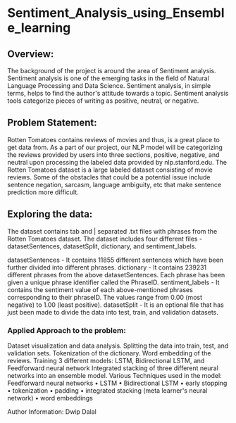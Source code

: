 # Sentiment_Analysis_using_Ensemble_learning

## Overview:
The background of the project is around the area of Sentiment analysis. Sentiment analysis is one of the emerging tasks in the field of Natural Language Processing and Data Science. Sentiment analysis, in simple terms, helps to find the author's attitude towards a topic. Sentiment analysis tools categorize pieces of writing as positive, neutral, or negative.

## Problem Statement:
Rotten Tomatoes contains reviews of movies and thus, is a great place to get data from. As a part of our project, our NLP model will be categorizing the reviews provided by users into three sections, positive, negative, and neutral upon processing the labeled data provided by nlp.stanford.edu. The Rotten Tomatoes dataset is a large labeled dataset consisting of movie reviews. Some of the obstacles that could be a potential issue include sentence negation, sarcasm, language ambiguity, etc that make sentence prediction more difficult.

## Exploring the data:
The dataset contains tab and | separated .txt files with phrases from the Rotten Tomatoes dataset. The dataset includes four different files - datasetSentences, datasetSplit, dictionary, and sentiment_labels.

datasetSentences - It contains 11855 different sentences which have been further divided into different phrases.
dictionary - It contains 239231 different phrases from the above datasetSentences. Each phrase has been given a unique phrase identifier called the PhraseID.
sentiment_labels - It contains the sentiment value of each above-mentioned phrases corresponding to their phraseID. The values range from 0.00 (most negative) to 1.00 (least positive).
datasetSplit - It is an optional file that has just been made to divide the data into test, train, and validation datasets.

### Applied Approach to the problem:
Dataset visualization and data analysis.
Splitting the data into train, test, and validation sets.
Tokenization of the dictionary.
Word embedding of the reviews.
Training 3 different models: LSTM, Bidirectional LSTM, and Feedforward neural network
Integrated stacking of three different neural networks into an ensemble model.
Various Techniques used in the model:
Feedforward neural networks • LSTM • Bidirectional LSTM • early stopping • tokenization • padding • integrated stacking (meta learner's neural network) • word embeddings

Author Information:
Dwip Dalal
